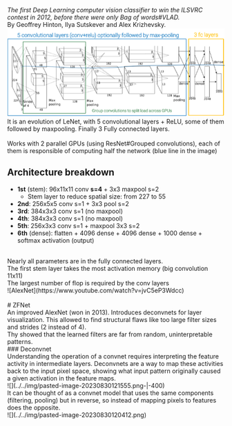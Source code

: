 _The first Deep Learning computer vision classifier to win the ILSVRC contest in 2012, before there were only Bag of words#VLAD._<br>
By Geoffrey Hinton, Ilya Sutskever and Alex Krizhevsky.<br>
![](../../img/pasted-image-20230712113554.png)<br>
It is an evolution of LeNet, with 5 convolutional layers + ReLU, some of them followed by maxpooling. Finally 3 Fully connected layers.<br>
<br>
Works with 2 parallel GPUs (using ResNet#Grouped convolutions), each of them is responsible of computing half the network (blue line in the image)<br>
## Architecture breakdown<br>
- **1st** (stem): 96x11x11 conv **s=4** + 3x3 maxpool s=2<br>
	- Stem layer to reduce spatial size: from 227 to 55<br>
- **2nd**: 256x5x5 conv s=1 + 3x3 pool s=2<br>
- **3rd**: 384x3x3 conv s=1 (no maxpool)<br>
- **4th**: 384x3x3 conv s=1 (no maxpool)<br>
- **5th**: 256x3x3 conv s=1 + maxpool 3x3 s=2<br>
- **6th** (dense): flatten + 4096 dense + 4096 dense + 1000 dense + softmax activation (output)<br>
<br>
Nearly all parameters are in the fully connected layers.<br>
The first stem layer takes the most activation memory (big convolution 11x11)<br>
The largest number of flop is required by the conv layers<br>
![AlexNet](https://www.youtube.com/watch?v=jvC5eP3Wdcc)<br>
<br>
# ZFNet<br>
An improved AlexNet (won in 2013). Introduces deconvnets for layer visualization. This allowed to find structural flaws like too large filter sizes and strides (2 instead of 4).<br>
Thy showed that the learned filters are far from random, uninterpretable patterns.<br>
### Deconvnet<br>
Understanding the operation of a convnet requires interpreting the feature activity in intermediate layers. Deconvnets are a way to map these activities back to the input pixel space, showing what input pattern originally caused a given activation in the feature maps. <br>
![](../../img/pasted-image-20230830121555.png-|-400)<br>
It can be thought of as a convnet model that uses the same components (filtering, pooling) but in reverse, so instead of mapping pixels to features does the opposite. <br>
![](../../img/pasted-image-20230830120412.png)